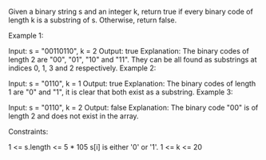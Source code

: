 Given a binary string s and an integer k, return true if every binary code of length k is a substring of s. Otherwise, return false.

 

Example 1:

Input: s = "00110110", k = 2
Output: true
Explanation: The binary codes of length 2 are "00", "01", "10" and "11". They can be all found as substrings at indices 0, 1, 3 and 2 respectively.
Example 2:

Input: s = "0110", k = 1
Output: true
Explanation: The binary codes of length 1 are "0" and "1", it is clear that both exist as a substring. 
Example 3:

Input: s = "0110", k = 2
Output: false
Explanation: The binary code "00" is of length 2 and does not exist in the array.
 

Constraints:

1 <= s.length <= 5 * 105
s[i] is either '0' or '1'.
1 <= k <= 20